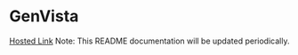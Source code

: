 # GenVista

[Hosted Link](https://genvista.onrender.com/)
Note: This README documentation will be updated periodically.